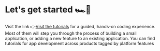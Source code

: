 # Let's get started 🏎💨
Visit the link 👉[Visit the tutorials](https://developers.freshworks.com/tutorials/) for a guided, hands-on coding experience. Most of them will step you through the process of building a small application, or adding a new feature to an existing application. You can find tutorials for app development across products tagged by platform features
